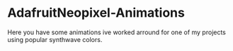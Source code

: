 # AdafruitNeopixel-Animations
Here you have some animations ive worked arround for one of my projects using popular synthwave colors.
